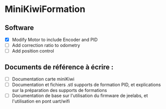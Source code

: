 # MiniKiwiFormation

## Software
- [x] Modify Motor to include Encoder and PID
- [ ] Add correction ratio to odometry
- [ ] Add position control

## Documents de référence à écrire :
- [ ] Documentation carte miniKiwi
- [ ] Documentation et fichiers .stl supports de formation PID, et explications sur la préparation des supports de formations
- [ ] Documentation de base sur l'utilisation du firmware de jeelabs, et l'utilisation en pont uart/wifi

